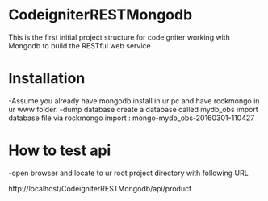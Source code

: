 #  CodeigniterRESTMongodb
This is the first initial project structure for codeigniter working with Mongodb to build the RESTful web service


#  Installation

-Assume you already have mongodb install in ur pc and have rockmongo in ur www folder.
-dump database
	create a database called mydb_obs
	import database file via rockmongo import : mongo-mydb_obs-20160301-110427

# How to test api
-open browser and locate to ur root project directory with following URL

http://localhost/CodeigniterRESTMongodb/api/product

